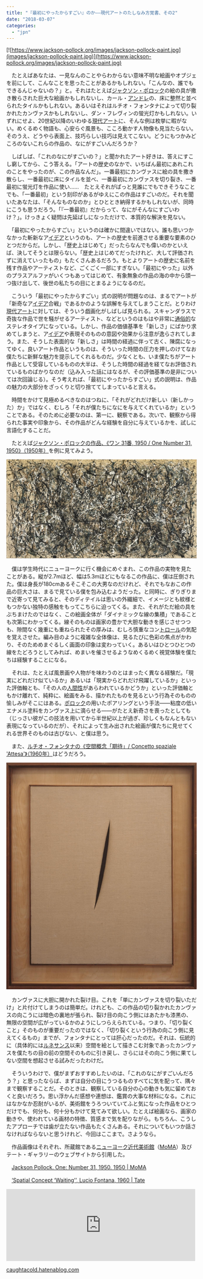 ```yaml
---
title: "『最初にやったからすごい』のか――現代アートのたしなみ方覚書、その2"
date: "2018-03-07"
categories: 
  - "jpn"
---
```


[![https://www.jackson-pollock.org/images/jackson-pollock-paint.jpg](images/jackson-pollock-paint.jpg)](https://www.jackson-pollock.org/images/jackson-pollock-paint.jpg)

　たとえばあなたは、一見なんのことやらわからない意味不明な絵画やオブジェを前にして、こんなことを思ったことがあるかもしれない。「こんなの、誰でもできるんじゃないの？」と。それはたとえば[ジャクソン・ポロック](http://d.hatena.ne.jp/keyword/%A5%B8%A5%E3%A5%AF%A5%BD%A5%F3%A1%A6%A5%DD%A5%ED%A5%C3%A5%AF)の絵の具が撒き散らされた巨大な絵画かもしれないし、カール・[アンドレ](http://d.hatena.ne.jp/keyword/%A5%A2%A5%F3%A5%C9%A5%EC)の、床に整然と並べられたタイルかもしれない。あるいはそれはルチオ・フォンタナによって切り裂かれたカンヴァスかもしれないし、ダン・フレヴィンの蛍光灯かもしれない。いずれにせよ、20世紀以降のいわゆる[現代アート](http://d.hatena.ne.jp/keyword/%B8%BD%C2%E5%A5%A2%A1%BC%A5%C8)に、そんな例は枚挙に暇がない。めくるめく物語も、心安らぐ風景も、こころ動かす人物像も見当たらない。そのうえ、どうやら表面上、技巧らしい技巧は見えてこない。どうにもつかみどころのないこれらの作品の、なにがすごいんだろうか？

　しばしば、「これのなにがすごいの？」と聞かれたアート好きは、答えにすこし窮してから、こう答える。「アートの歴史のなかで、いちばん最初にあれこれのことをやったのが、この作品なんだ」。一番最初にカンヴァスに絵の具を撒き散らし、一番最初に床にタイルを並べ、一番最初にカンヴァスを切り裂き、一番最初に蛍光灯を作品に使い……　たとえそれがぱっと見誰にでもできそうなことでも、「一番最初」という刻印があるがゆえにこの作品はすごいのだ。それを聞いたあなたは、「そんなものなのか」とひととき納得するかもしれないが、同時にこうも思うだろう。「『一番最初』だからって、なにがそんなにすごいわけ？」。けっきょく疑問は先延ばしになっただけで、本質的な解決を見ない。

　「最初にやったからすごい」というのは確かに間違いではない。誰も思いつかなかった斬新なア[イデア](http://d.hatena.ne.jp/keyword/%A5%A4%A5%C7%A5%A2)というのも、アートの歴史を前進させる重要な要素のひとつだからだ。しかし、「歴史上はじめて」だったらなんでも偉いのかといえば、決してそうとは限らない。「歴史上はじめてだったけれど、大して評価されずに消えていったもの」もたくさんあるだろう。もとよりアートの歴史に名前を残す作品やアーティストなど、ごくごく一部にすぎない。「最初にやった」以外のプラスアルファがいくつもあってはじめて、有象無象の作品の海の中から頭一つ抜け出して、後世の私たちの目にとまるようになるのだ。

　こういう「最初にやったからすごい」式の説明が問題なのは、まるでアートが「新奇なア[イデア](http://d.hatena.ne.jp/keyword/%A5%A4%A5%C7%A5%A2)合戦」であるかのような誤解を与えてしまうことだ。とりわけ[現代アート](http://d.hatena.ne.jp/keyword/%B8%BD%C2%E5%A5%A2%A1%BC%A5%C8)に対しては、そういう戯画化がしばしば見られる。スキャンダラスで奇抜な作品で世を騒がせるアーティスト、などというのはもはや非常に[通俗的](http://d.hatena.ne.jp/keyword/%C4%CC%C2%AF%C5%AA)なステレオタイプになっている。しかし、作品の価値基準を「新しさ」にばかり求めてしまうと、ア[イデア](http://d.hatena.ne.jp/keyword/%A5%A4%A5%C7%A5%A2)や表現そのものの意図や効果から注意が逸らされてしまう。また、そうした表面的な「新しさ」は時間の経過に伴って古く、陳腐になってゆく。良いアート作品というものは、そういった時間の圧力を押しのけてなお僕たちに新鮮な魅力を提示してくれるものだ。少なくとも、いま僕たちがアート作品として受容しているものの大半は、そうした時間の経過を経てなお評価されているものばかりなのだ（込み入った話にはなるが、その評価基準の是非については次回論じる）。そう考えれば、「最初にやったからすごい」式の説明は、作品の魅力の大部分をざっくりと切り捨ててしまっていると言える。

　時間をかけて見極めるべきなのはつねに、「それがどれだけ新しい（新しかった）か」ではなく、むしろ「それが僕たちになにを与えてくれているか」ということである。そのために必要なのは、第一に、観察である。次いで、観察から得られた事実や印象から、その作品がどんな経験を自分に与えているかを、試しに言語化することだ。

　たとえば[ジャクソン・ポロックの作品、《ワン 31番, 1950 / One Number 31, 1950》（1950年）](https://www.moma.org/collection/works/78386)を例に見てみよう。

![f:id:tortoisetaughtus:20180308065444j:plain](images/20180308065444.jpg "f:id:tortoisetaughtus:20180308065444j:plain")

　僕は学生時代にニューヨークに行く機会にめぐまれ、この作品の実物を見たことがある。縦が2.7mほど、幅は5.3mほどにもなるこの作品に、僕は圧倒された。僕は身長が180cmあるそこそこの大男なのだけれど、それでもなおこの作品の巨大さは、まるで見ている僕を包み込むようだった。と同時に、ぎりぎりまで近寄って見てみると、そのディテイルは思いの外繊細で、イメージとも紋様ともつかない独特の感触をもってこちらに迫ってくる。また、それがただ絵の具をぶちまけたのではなく、この絵画全体が「ダイナミックな線の集積」であることも次第にわかってくる。線そのものは画家の豊かで大胆な動きを感じさせつつも、隙間なく幾重にも重ねられたその厚みは、むしろ慎重なコン[トロール](http://d.hatena.ne.jp/keyword/%A5%C8%A5%ED%A1%BC%A5%EB)の気配を覚えさせた。編み目のように複雑な全体像は、見るたびに色彩の焦点がかわり、そのためめまぐるしく画面の印象は変わっていく。あるいはひとつひとつの線をたどろうとしてみれば、めまいを催させるようなめくるめく視覚体験を僕たちは経験することになる。

　それは、たとえば風景画や人物がを味わうのとはまったく異なる経験だ。「現実にどれだけ似ているか」あるいは「現実からどれだけ飛躍しているか」といった評価軸とも、「その人の[人間性](http://d.hatena.ne.jp/keyword/%BF%CD%B4%D6%C0%AD)があらわれているかどうか」といった評価軸ともかけ離れて、純粋に、絵画をみる、描かれたものを見るという行為そのものの愉しみがそこにはある。[ポロック](http://d.hatena.ne.jp/keyword/%A5%DD%A5%ED%A5%C3%A5%AF)の用いたポアリングという手法――粘度の低いエナメル塗料をカンヴァス上に滴らせる――がたとえ新奇さを喪ったとしても（じっさい彼がこの技法を用いてから半世紀以上が過ぎ、珍しくもなんともない表現になっているのだが）、それによって生み出された絵画が僕たちに見せてくれる世界そのものは古びない、と僕は思う。

　また、[ルチオ・フォンタナの《空間概念「期待」/ Concetto spaziale 'Attesa'》（1960年）](http://www.tate.org.uk/art/artworks/fontana-spatial-concept-waiting-t00694)はどうだろう。

![f:id:tortoisetaughtus:20180308065841j:plain](images/20180308065841.jpg "f:id:tortoisetaughtus:20180308065841j:plain")

　カンヴァスに大胆に開かれた裂け目。これを「単にカンヴァスを切り裂いただけ」と片付けてしまうのは簡単だ。けれども、この作品の切り裂かれたカンヴァスの向こうには暗色の裏地が張られ、裂け目の向こう側にはあたかも漆黒の、無限の空間が広がっているかのようにしつらえられている。つまり、「切り裂くこと」そのものが重要だったのではなく、「切り裂くという行為の向こう側に見えてくるもの」までが、フォンタナにとっては肝心だったのだ。それは、伝統的に（具体的には[ルネサンス](http://d.hatena.ne.jp/keyword/%A5%EB%A5%CD%A5%B5%A5%F3%A5%B9)以来）空間を絵として描きこむ対象であったカンヴァスを僕たちの目の前の空間そのものに引き戻し、さらにはその向こう側に果てしない空間を想起させる試みだったわけだ。

　そういうわけで、僕がまずおすすめしたいのは、「これのなにがすごいんだろう？」と思ったならば、まずは自分の目にうつるものすべてに気を配って、隅々まで観察することだ。そのときは、観察している自分の心の動きも気に留めておくと良いだろう。思い浮かんだ感想や連想は、鑑賞の大事な材料になる。これにはなかなか忍耐がいるが、美術館をうろついていてふと気になった作品をひとつだけでも、何分も、何十分もかけて見てみて欲しい。たとえば絵画なら、画家の動きや、使われている画材の特徴、質感まで気を配りながら。もちろん、こうしたアプローチでは歯が立たない作品もたくさんある。それについてもいつか話さなければならないと思うけれど、今回はここまで。さようなら。

　作品画像はそれぞれ、所蔵館である[ニューヨーク近代美術館](http://d.hatena.ne.jp/keyword/%A5%CB%A5%E5%A1%BC%A5%E8%A1%BC%A5%AF%B6%E1%C2%E5%C8%FE%BD%D1%B4%DB)（[MoMA](http://d.hatena.ne.jp/keyword/MoMA)）及びテート・ギャラリーのウェブサイトから引用した。

　[Jackson Pollock. One: Number 31, 1950. 1950 | MoMA](https://www.moma.org/collection/works/78386)

　[‘Spatial Concept ‘Waiting’’, Lucio Fontana, 1960 | Tate](http://www.tate.org.uk/art/artworks/fontana-spatial-concept-waiting-t00694)

<iframe src="https://hatenablog-parts.com/embed?url=http%3A%2F%2Fcaughtacold.hatenablog.com%2Fentry%2F2018%2F03%2F06%2F003344" title="なぜ「直感で楽しむ」のではいけないのか――現代アートのたしなみ方覚書、はじめに - ただの風邪。" class="embed-card embed-blogcard" scrolling="no" frameborder="0" style="display: block; width: 100%; height: 190px; max-width: 500px; margin: 10px 0px;"></iframe>

[caughtacold.hatenablog.com](http://caughtacold.hatenablog.com/entry/2018/03/06/003344)
